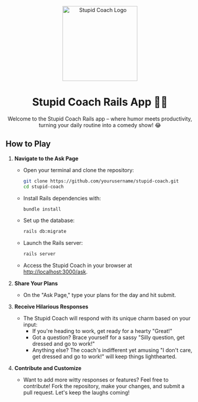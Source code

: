 <p align="center">
  <img src="your_project_logo.png" alt="Stupid Coach Logo" width="200"/>
</p>

<h1 align="center">Stupid Coach Rails App 🤪👔</h1>

<p align="center">
  Welcome to the Stupid Coach Rails app – where humor meets productivity, turning your daily routine into a comedy show! 😂
</p>

## How to Play

1. **Navigate to the Ask Page**
   - Open your terminal and clone the repository:
     ```bash
     git clone https://github.com/yourusername/stupid-coach.git
     cd stupid-coach
     ```

   - Install Rails dependencies with:
     ```bash
     bundle install
     ```

   - Set up the database:
     ```bash
     rails db:migrate
     ```

   - Launch the Rails server:
     ```bash
     rails server
     ```

   - Access the Stupid Coach in your browser at [http://localhost:3000/ask](http://localhost:3000/ask).

2. **Share Your Plans**
   - On the "Ask Page," type your plans for the day and hit submit.

3. **Receive Hilarious Responses**
   - The Stupid Coach will respond with its unique charm based on your input:
     - If you're heading to work, get ready for a hearty "Great!"
     - Got a question? Brace yourself for a sassy "Silly question, get dressed and go to work!"
     - Anything else? The coach's indifferent yet amusing "I don't care, get dressed and go to work!" will keep things lighthearted.

4. **Contribute and Customize**
   - Want to add more witty responses or features? Feel free to contribute! Fork the repository, make your changes, and submit a pull request. Let's keep the laughs coming!
